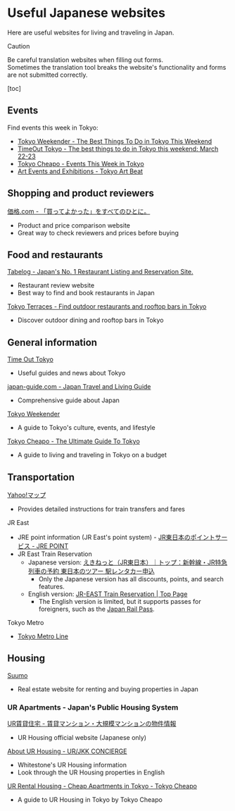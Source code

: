 # Useful Japanese websites

Here are useful websites for living and traveling in Japan.

> [!CAUTION]
> Be careful translation websites when filling out forms.  
> Sometimes the translation tool breaks the website's functionality and forms are not submitted correctly.

[toc]


## Events

Find events this week in Tokyo:
* [Tokyo Weekender - The Best Things To Do in Tokyo This Weekend](https://www.tokyoweekender.com/japan-life/things-to-do-in-tokyo/best-things-to-do-in-tokyo-weekend/)
* [TimeOut Tokyo - The best things to do in Tokyo this weekend: March 22-23](https://www.timeout.com/tokyo/things-to-do/things-to-do-in-tokyo-this-weekend)
* [Tokyo Cheapo - Events This Week in Tokyo](https://tokyocheapo.com/events/this-week/)
* [Art Events and Exhibitions - Tokyo Art Beat](https://www.tokyoartbeat.com/en/events)


## Shopping and product reviewers

[価格.com - 「買ってよかった」をすべてのひとに。](https://kakaku.com/)
* Product and price comparison website
* Great way to check reviewers and prices before buying


## Food and restaurants

[Tabelog - Japan's No. 1 Restaurant Listing and Reservation Site.](https://tabelog.com/en/)
* Restaurant review website
* Best way to find and book restaurants in Japan

[Tokyo Terraces - Find outdoor restaurants and rooftop bars in Tokyo](https://tokyoterraces.com/)
* Discover outdoor dining and rooftop bars in Tokyo


## General information

[Time Out Tokyo](https://www.timeout.com/tokyo/city-life/your-guide-to-living-in-tokyo)
* Useful guides and news about Tokyo

[japan-guide.com - Japan Travel and Living Guide](https://www.japan-guide.com/e/e625.html)
* Comprehensive guide about Japan

[Tokyo Weekender](https://www.tokyoweekender.com/)
* A guide to Tokyo's culture, events, and lifestyle

[Tokyo Cheapo - The Ultimate Guide To Tokyo](https://tokyocheapo.com/)
* A guide to living and traveling in Tokyo on a budget


## Transportation

[Yahoo!マップ](https://map.yahoo.co.jp/)
* Provides detailed instructions for train transfers and fares

JR East
* JRE point information (JR East's point system) - [JR東日本のポイントサービス - JRE POINT](https://www.jrepoint.jp/)
* JR East Train Reservation
  * Japanese version: [えきねっと（JR東日本）｜トップ：新幹線・JR特急列車の予約 東日本のツアー 駅レンタカー申込](https://www.eki-net.com/Personal/Top/Index)
    * Only the Japanese version has all discounts, points, and search features.
  * English version: [JR-EAST Train Reservation | Top Page](https://www.eki-net.com/en/jreast-train-reservation/Top/Index)
    * The English version is limited, but it supports passes for foreigners, such as the [Japan Rail Pass](https://www.japan-guide.com/e/e2361.html).

Tokyo Metro
* [Tokyo Metro Line](https://www.tokyometro.jp/lang_en/index.html)


## Housing

[Suumo](https://suumo.jp/)
* Real estate website for renting and buying properties in Japan


### UR Apartments - Japan's Public Housing System

[UR賃貸住宅 - 賃貸マンション・大規模マンションの物件情報](https://www.ur-net.go.jp/chintai/)
* UR Housing official website (Japanese only)

[About UR Housing - UR/JKK CONCIERGE](https://urjkkplus-housing.com/about/ur/)
* Whitestone's UR Housing information
* Look through the UR Housing properties in English

[UR Rental Housing - Cheap Apartments in Tokyo - Tokyo Cheapo](https://tokyocheapo.com/accommodationcat/ur-rental-housing-apartments-without-stupid-costs-in-tokyo/)
* A guide to UR Housing in Tokyo by Tokyo Cheapo
